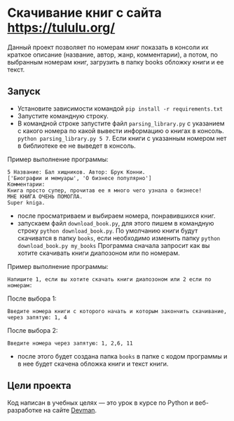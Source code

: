 # Скачивание книг с сайта https://tululu.org/

Данный проект позволяет по номерам книг показать в консоли их краткое описание (название, автор, жанр, комментарии), 
а потом, по выбранным номерам книг, загрузить в папку books обложку книги и ее текст. 

## Запуск

- Установите зависимости командой `pip install -r requirements.txt`
- Запустите командную строку.
- В командной строке запустите файл `parsing_library.py` с указанием с какого номера по какой вывести информацию о книгах в консоль.
`python parsing_library.py 5 7`. Если книги с указанным номером нет в библиотеке ее не выведет в консоль.

Пример выполнение программы:
```
5 Название: Бал хищников. Автор: Брук Конни.
['Биографии и мемуары', 'О бизнесе популярно']
Комментарии:
Книга просто супер, прочитав ее я много чего узнала о бизнесе!
МНЕ КНИГА ОЧЕНЬ ПОМОГЛА.
Super kniga.
```
- после просматриваем и выбираем номера, понравившихся книг.
- запускаем файл `download_book.py`, для этого пишем в командную строку `python download_book.py`. 
По умолчанию книги будут скачиватся в папку `books`, если необходимо изменить папку `python download_book.py my_books`
Программа сначала запросит как вы хотите скачивать книги диапозоном или по номерам.

Пример выполнение программы:
```
Напишите 1, если вы хотите скачать книги диапозоном или 2 если по номерам: 
```
После выбора 1:
```
Введите номера книги c которого начать и которым закончить скачивание, через запятую: 1, 4
```
После выбора 2:
```
Введите номера через запятую: 1, 2,6, 11
```

- после этого будет создана папка `books` в папке с кодом программы и в нее будет скачена обложка книги и текст книги.

## Цели проекта

Код написан в учебных целях — это урок в курсе по Python и веб-разработке на сайте [Devman](https://dvmn.org).
